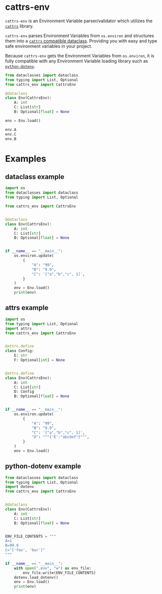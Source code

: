 # cattrs-env
`cattrs-env` is an Environment Variable parser/validator which utilizes the [`cattrs`](https://github.com/python-attrs/cattrs) library.

`cattrs-env` parses Environment Variables from `os.environ` and structures them into a [`cattrs` compatible dataclass](https://catt.rs/en/stable/structuring.html#simple-attrs-classes-and-dataclasses). Providing you with easy and type safe environment variables in your project.

Because `cattrs-env` gets the Environment Variables from `os.environ`, it is fully compatible with any Environment Variable loading library such as [`python-dotenv`](https://github.com/theskumar/python-dotenv).

```python
from dataclasses import dataclass
from typing import List, Optional
from cattrs_env import CattrsEnv

@dataclass
class Env(CattrsEnv):
    A: int
    C: List[str]
    B: Optional[float] = None

env = Env.load()

env.A
env.C
env.B
```

# Examples

## dataclass example
```python
import os
from dataclasses import dataclass
from typing import List, Optional

from cattrs_env import CattrsEnv


@dataclass
class Env(CattrsEnv):
    A: int
    C: List[str]
    B: Optional[float] = None


if __name__ == "__main__":
    os.environ.update(
        {
            "A": "99",
            "B": "9.9",
            "C": '["a","b","c", 1]',
        }
    )
    env = Env.load()
    print(env)
```

## attrs example
```python
import os
from typing import List, Optional
import attrs
from cattrs_env import CattrsEnv


@attrs.define
class Config:
    E: str
    F: Optional[int] = None


@attrs.define
class Env(CattrsEnv):
    A: int
    C: List[str]
    D: Config
    B: Optional[float] = None


if __name__ == "__main__":
    os.environ.update(
        {
            "A": "99",
            "B": "9.9",
            "C": '["a","b","c", 1]',
            "D": """{'E':"abcdef"}""",
        }
    )
    env = Env.load()
```
## python-dotenv example
```python
from dataclasses import dataclass
from typing import List, Optional
import dotenv
from cattrs_env import CattrsEnv


@dataclass
class Env(CattrsEnv):
    A: int
    C: List[str]
    B: Optional[float] = None


ENV_FILE_CONTENTS = """
A=1
B=99.9
C="['foo', 'bar']"
"""

if __name__ == "__main__":
    with open(".env", "w") as env_file:
        env_file.write(ENV_FILE_CONTENTS)
    dotenv.load_dotenv()
    env = Env.load()
    print(env)

```

